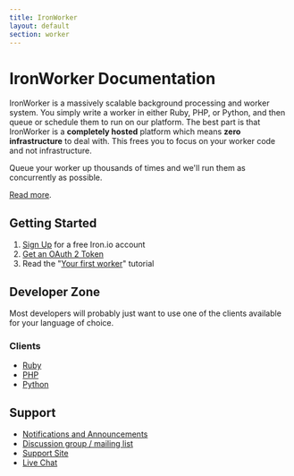 ```yaml
---
title: IronWorker
layout: default
section: worker
---
```


# IronWorker Documentation

IronWorker is a massively scalable background processing and worker system. You simply write a worker in either Ruby, PHP, or Python, and then queue or schedule them
to run on our platform. The best part is that IronWorker is a **completely hosted** platform which means **zero infrastructure** to deal with. This frees you to focus
on your worker code and not infrastructure.

Queue your worker up thousands of times and we'll run them as concurrently as possible.


[Read more](http://www.iron.io/products/worker).


## Getting Started



1. [Sign Up](http://www.iron.io) for a free Iron.io account
2. [Get an OAuth 2 Token](http://hud.iron.io/tokens)
3. Read the "[Your first worker](/worker/start/first-worker/)" tutorial

## Developer Zone

Most developers will probably just want to use one of the clients available for your language of choice.

### Clients

* [Ruby](/worker/code/ruby)
* [PHP](/worker/code/php)
* [Python](/worker/code/python)

<!--
If you want to write your own IronWorker client or get deeper into the details, here's how to [write code to run on IronWorker](/worker/api/running-code-on-ironworker).
-->

## Support

* [Notifications and Announcements](https://plus.google.com/113102494747591798552/posts)
* [Discussion group / mailing list](http://groups.google.com/group/ironworker-users)
* [Support Site](http://support.iron.io)
* [Live Chat](http://www.hipchat.com/gNWgTiqIC)
